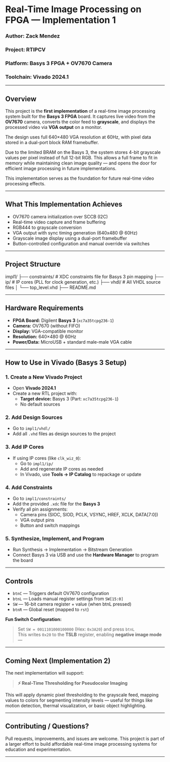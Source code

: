 # Real-Time Image Processing on FPGA — Implementation 1

### Author: Zack Mendez  
### Project: RTIPCV  
### Platform: **Basys 3 FPGA** + OV7670 Camera  
### Toolchain: Vivado 2024.1  
---

## Overview

This project is the **first implementation** of a real-time image processing system built for the **Basys 3 FPGA** board. It captures live video from the **OV7670** camera, converts the color feed to **grayscale**, and displays the processed video via **VGA output** on a monitor.

The design uses full 640×480 VGA resolution at 60Hz, with pixel data stored in a dual-port block RAM framebuffer.

Due to the limited BRAM on the Basys 3, the system stores 4-bit grayscale values per pixel instead of full 12-bit RGB. This allows a full frame to fit in memory while maintaining clean image quality — and opens the door for efficient image processing in future implementations.

This implementation serves as the foundation for future real-time video processing effects.

---

## What This Implementation Achieves

- OV7670 camera initialization over SCCB (I2C)
- Real-time video capture and frame buffering
- RGB444 to grayscale conversion
- VGA output with sync timing generation (640x480 @ 60Hz)
- Grayscale image display using a dual-port framebuffer
- Button-controlled configuration and manual override via switches

---

## Project Structure

impl1/  ├── constraints/                                        # XDC constraints file for Basys 3 pin mapping 
        ├── ip/                                                 # IP cores (PLL for clock generation, etc.) 
        ├── vhdl/                                               # All VHDL source files 
        │ └── top_level.vhd
        ├── README.md

---

## Hardware Requirements

- **FPGA Board:** Digilent **Basys 3** (`xc7a35tcpg236-1`)
- **Camera:** OV7670 (without FIFO)
- **Display:** VGA-compatible monitor
- **Resolution:** 640×480 @ 60Hz
- **Power/Data:** MicroUSB + standard male-male VGA cable

---

## How to Use in Vivado (Basys 3 Setup)

### 1. Create a New Vivado Project

- Open **Vivado 2024.1**
- Create a new RTL project with:
  - **Target device:** Basys 3 (Part: `xc7a35tcpg236-1`)
  - No default sources

### 2. Add Design Sources

- Go to `impl1/vhdl/`
- Add all `.vhd` files as design sources to the project

### 3. Add IP Cores

- If using IP cores (like `clk_wiz_0`):
  - Go to `impl1/ip/`
  - Add and regenerate IP cores as needed
  - In Vivado, use **Tools → IP Catalog** to repackage or update

### 4. Add Constraints

- Go to `impl1/constraints/`
- Add the provided `.xdc` file for the **Basys 3**
- Verify all pin assignments:
  - Camera pins (SIOC, SIOD, PCLK, VSYNC, HREF, XCLK, DATA[7:0])
  - VGA output pins
  - Button and switch mappings

### 5. Synthesize, Implement, and Program

- Run Synthesis → Implementation → Bitstream Generation
- Connect Basys 3 via USB and use the **Hardware Manager** to program the board

---

## Controls

- `btnC` — Triggers default OV7670 configuration
- `btnL` — Loads manual register settings from `SW[15:0]`
- `SW`   — 16-bit camera register + value (when btnL pressed)
- `btnR` — Global reset (mapped to `rst`)

**Fun Switch Configuration:**
> Set `SW = 0011101000100000` (Hex: `0x3A20`) and press `btnL`  
> This writes `0x20` to the **TSLB** register, enabling **negative image mode** —  

---

## Coming Next (Implementation 2)

The next implementation will support:

> **⚡ Real-Time Thresholding for Pseudocolor Imaging**

This will apply dynamic pixel thresholding to the grayscale feed, mapping values to colors for segmenting intensity levels — useful for things like motion detection, thermal visualization, or basic object highlighting.

---

## Contributing / Questions?

Pull requests, improvements, and issues are welcome. This project is part of a larger effort to build affordable real-time image processing systems for education and experimentation.

---



